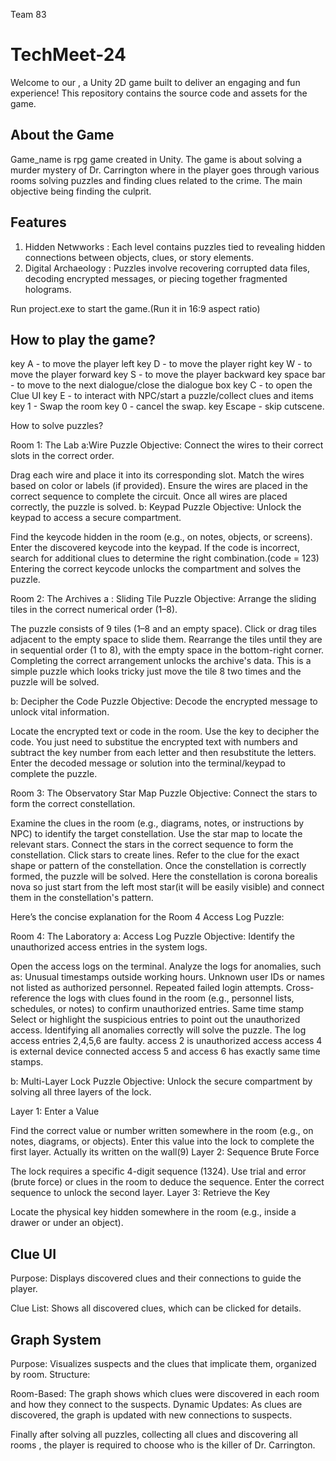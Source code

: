 Team 83

# TechMeet-24

Welcome to our , a Unity 2D game built to deliver an engaging and fun experience! This repository contains the source code and assets for the game.

## About the Game

Game_name is rpg game created in Unity. The game is about solving a murder mystery of Dr. Carrington where in the player goes through various rooms solving puzzles and finding clues related to the crime. The main objective being finding the culprit.

## Features

1. Hidden Netwworks : Each level contains puzzles tied to revealing hidden connections between objects, clues, or story elements.
2. Digital Archaeology : Puzzles involve recovering corrupted data files, decoding encrypted messages, or piecing together fragmented holograms.

Run project.exe to start the game.(Run it in 16:9 aspect ratio)

## How to play the game?

key A - to move the player left
key D - to move the player right
key W - to move the player forward
key S - to move the player backward
key space bar - to move to the next dialogue/close the dialogue box
key C - to open the Clue UI
key E - to interact with NPC/start a puzzle/collect clues and items
key 1 - Swap the room
key 0 - cancel the swap.
key Escape - skip cutscene.

How to solve puzzles?

Room 1: The Lab
a:Wire Puzzle
Objective: Connect the wires to their correct slots in the correct order.

Drag each wire and place it into its corresponding slot.
Match the wires based on color or labels (if provided).
Ensure the wires are placed in the correct sequence to complete the circuit.
Once all wires are placed correctly, the puzzle is solved.
b: Keypad Puzzle
Objective: Unlock the keypad to access a secure compartment.

Find the keycode hidden in the room (e.g., on notes, objects, or screens).
Enter the discovered keycode into the keypad.
If the code is incorrect, search for additional clues to determine the right combination.(code = 123)
Entering the correct keycode unlocks the compartment and solves the puzzle.

Room 2: The Archives
a : Sliding Tile Puzzle
Objective: Arrange the sliding tiles in the correct numerical order (1–8).

The puzzle consists of 9 tiles (1–8 and an empty space).
Click or drag tiles adjacent to the empty space to slide them.
Rearrange the tiles until they are in sequential order (1 to 8), with the empty space in the bottom-right corner.
Completing the correct arrangement unlocks the archive's data.
This is a simple puzzle which looks tricky just move the tile 8 two times and the puzzle will be solved.

b: Decipher the Code Puzzle
Objective: Decode the encrypted message to unlock vital information.

Locate the encrypted text or code in the room.
Use the key to decipher the code.
You just need to substitue the encrypted text with numbers and subtract the key number from each letter and then resubstitute the letters.
Enter the decoded message or solution into the terminal/keypad to complete the puzzle.

Room 3: The Observatory
Star Map Puzzle
Objective: Connect the stars to form the correct constellation.

Examine the clues in the room (e.g., diagrams, notes, or instructions by NPC) to identify the target constellation.
Use the star map to locate the relevant stars.
Connect the stars in the correct sequence to form the constellation.
Click stars to create lines.
Refer to the clue for the exact shape or pattern of the constellation.
Once the constellation is correctly formed, the puzzle will be solved.
Here the constellation is corona borealis nova so just start from the left most star(it will be easily visible) and connect them in the constellation's pattern.

Here’s the concise explanation for the Room 4 Access Log Puzzle:

Room 4: The Laboratory
a: Access Log Puzzle
Objective: Identify the unauthorized access entries in the system logs.

Open the access logs on the terminal.
Analyze the logs for anomalies, such as:
Unusual timestamps outside working hours.
Unknown user IDs or names not listed as authorized personnel.
Repeated failed login attempts.
Cross-reference the logs with clues found in the room (e.g., personnel lists, schedules, or notes) to confirm unauthorized entries.
Same time stamp
Select or highlight the suspicious entries to point out the unauthorized access.
Identifying all anomalies correctly will solve the puzzle.
The log access entries 2,4,5,6 are faulty.
access 2 is unauthorized access
access 4 is external device connected
access 5 and access 6 has exactly same time stamps.

b: Multi-Layer Lock Puzzle
Objective: Unlock the secure compartment by solving all three layers of the lock.

Layer 1: Enter a Value

Find the correct value or number written somewhere in the room (e.g., on notes, diagrams, or objects).
Enter this value into the lock to complete the first layer.
Actually its written on the wall(9)
Layer 2: Sequence Brute Force

The lock requires a specific 4-digit sequence (1324).
Use trial and error (brute force) or clues in the room to deduce the sequence.
Enter the correct sequence to unlock the second layer.
Layer 3: Retrieve the Key

Locate the physical key hidden somewhere in the room (e.g., inside a drawer or under an object).

## Clue UI

Purpose: Displays discovered clues and their connections to guide the player.

Clue List: Shows all discovered clues, which can be clicked for details.

## Graph System

Purpose: Visualizes suspects and the clues that implicate them, organized by room.
Structure:

Room-Based: The graph shows which clues were discovered in each room and how they connect to the suspects.
Dynamic Updates: As clues are discovered, the graph is updated with new connections to suspects.

Finally after solving all puzzles, collecting all clues and discovering all rooms , the player is required to choose who is the killer of Dr. Carrington.
